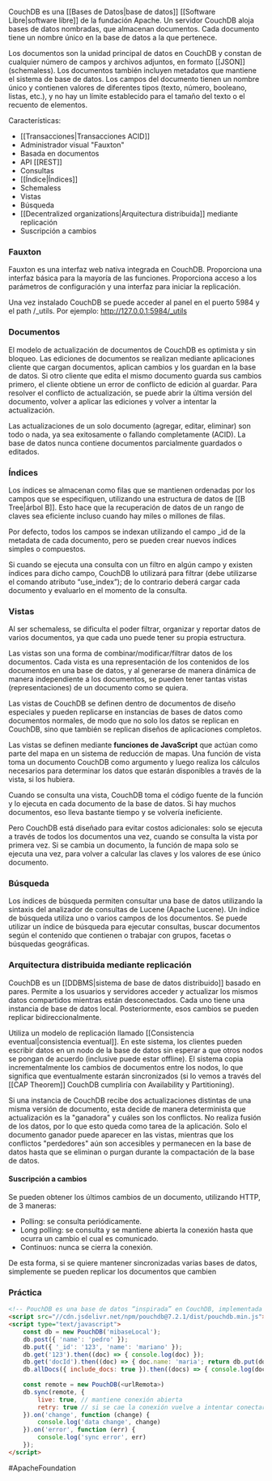 CouchDB es una [[Bases de Datos|base de datos]] [[Software Libre|software libre]] de la fundación Apache. Un servidor CouchDB aloja bases de datos nombradas, que almacenan documentos. Cada documento tiene un nombre único en la base de datos a la que pertenece.

Los documentos son la unidad principal de datos en CouchDB y constan de cualquier número de campos y archivos adjuntos, en formato [[JSON]] (schemaless). Los documentos también incluyen metadatos que mantiene el sistema de base de datos. Los campos del documento tienen un nombre único y contienen valores de diferentes tipos (texto, número, booleano, listas, etc.), y no hay un límite establecido para el tamaño del texto o el recuento de elementos. 

Características:
- [[Transacciones|Transacciones ACID]]
- Administrador visual "Fauxton"
- Basada en documentos
- API [[REST]]
- Consultas
- [[Índice|Índices]]
- Schemaless
- Vistas
- Búsqueda
- [[Decentralized organizations|Arquitectura distribuida]] mediante replicación
- Suscripción a cambios

### Fauxton
Fauxton es una interfaz web nativa integrada en CouchDB. Proporciona una interfaz básica para la mayoría de las funciones. Proporciona acceso a los parámetros de configuración y una interfaz para iniciar la replicación.

Una vez instalado CouchDB se puede acceder al panel en el puerto 5984 y el path /\_utils. Por ejemplo: http://127.0.0.1:5984/_utils

### Documentos
El modelo de actualización de documentos de CouchDB es optimista y sin bloqueo. Las ediciones de documentos se realizan mediante aplicaciones cliente que cargan documentos, aplican cambios y los guardan en la base de datos. Si otro cliente que edita el mismo documento guarda sus cambios primero, el cliente obtiene un error de conflicto de edición al guardar. Para resolver el conflicto de actualización, se puede abrir la última versión del documento, volver a aplicar las ediciones y volver a intentar la actualización.

Las actualizaciones de un solo documento (agregar, editar, eliminar) son todo o nada, ya sea exitosamente o fallando completamente (ACID). La base de datos nunca contiene documentos parcialmente guardados o editados.

### Índices
Los índices se almacenan como filas que se mantienen ordenadas por los campos que se especifiquen, utilizando una estructura de datos de [[B Tree|árbol B]]. Esto hace que la recuperación de datos de un rango de claves sea eficiente incluso cuando hay miles o millones de filas.

Por defecto, todos los campos se indexan utilizando el campo \_id de la metadata de cada documento, pero se pueden crear nuevos índices simples o compuestos.

Si cuando se ejecuta una consulta con un filtro en algún campo y existen índices para dicho campo, CouchDB lo utilizará para filtrar (debe utilizarse el comando atributo “use_index”); de lo contrario deberá cargar cada documento y evaluarlo en el momento de la consulta.

### Vistas
Al ser schemaless, se dificulta el poder filtrar, organizar y reportar datos de varios documentos, ya que cada uno puede tener su propia estructura.

Las vistas son una forma de combinar/modificar/filtrar datos de los documentos. Cada vista es una representación de los contenidos de los documentos en una base de datos, y al generarse de manera dinámica de manera independiente a los documentos, se pueden tener tantas vistas (representaciones) de un documento como se quiera.

Las vistas de CouchDB se definen dentro de documentos de diseño especiales y pueden replicarse en instancias de bases de datos como documentos normales, de modo que no solo los datos se replican en CouchDB, sino que también se replican diseños de aplicaciones completos.

Las vistas se definen mediante **funciones de JavaScript** que actúan como parte del mapa en un sistema de reducción de mapas. Una función de vista toma un documento CouchDB como argumento y luego realiza los cálculos necesarios para determinar los datos que estarán disponibles a través de la vista, si los hubiera.

Cuando se consulta una vista, CouchDB toma el código fuente de la función y lo ejecuta en cada documento de la base de datos. Si hay muchos documentos, eso lleva bastante tiempo y se volvería ineficiente.

Pero CouchDB está diseñado para evitar costos adicionales: solo se ejecuta a través de todos los documentos una vez, cuando se consulta la vista por primera vez. Si se cambia un documento, la función de mapa solo se ejecuta una vez, para volver a calcular las claves y los valores de ese único documento.

### Búsqueda
Los índices de búsqueda permiten consultar una base de datos utilizando la sintaxis del analizador de consultas de Lucene (Apache Lucene). Un índice de búsqueda utiliza uno o varios campos de los documentos. Se puede utilizar un índice de búsqueda para ejecutar consultas, buscar documentos según el contenido que contienen o trabajar con grupos, facetas o búsquedas geográficas.

### Arquitectura distribuida mediante replicación
CouchDB es un [[DDBMS|sistema de base de datos distribuido]] basado en pares. Permite a los usuarios y servidores acceder y actualizar los mismos datos compartidos mientras están desconectados. Cada uno tiene una instancia de base de datos local. Posteriormente, esos cambios se pueden replicar bidireccionalmente.

Utiliza un modelo de replicación llamado [[Consistencia eventual|consistencia eventual]]. En este sistema, los clientes pueden escribir datos en un nodo de la base de datos sin esperar a que otros nodos se pongan de acuerdo (inclusive puede estar offline). El sistema copia incrementalmente los cambios de documentos entre los nodos, lo que significa que eventualmente estarán sincronizados (si lo vemos a través del [[CAP Theorem]] CouchDB cumpliría con Availability y Partitioning).

Si una instancia de CouchDB recibe dos actualizaciones distintas de una misma versión de documento, esta decide de manera determinista que actualización es la "ganadora" y cuáles son los conflictos. No realiza fusión de los datos, por lo que esto queda como tarea de la aplicación. Solo el documento ganador puede aparecer en las vistas, mientras que los conflictos "perdedores" aún son accesibles y permanecen en la base de datos hasta que se eliminan o purgan durante la compactación de la base de datos.

#### Suscripción a cambios
Se pueden obtener los últimos cambios de un documento, utilizando HTTP, de 3 maneras:
- Polling: se consulta periódicamente. 
- Long polling: se consulta y se mantiene abierta la conexión hasta que ocurra un cambio el cual es comunicado. 
- Continuos: nunca se cierra la conexión.

De esta forma, si se quiere mantener sincronizadas varias bases de datos, simplemente se pueden replicar los documentos que cambien

### Práctica
```html
<!-- PouchDB es una base de datos “inspirada” en CouchDB, implementada en JavaScript y optimizada para ejecutarse en navegadores. Su principal objetivo es ayudar en el desarrollo de aplicaciones offline. Al tener una API compatible con CouchDB, la aplicación puede tener una base de datos local PouchDB y sincronizarse mediante mecanismos de replicación con una base de datos remota CouchDB. -->
<script src="//cdn.jsdelivr.net/npm/pouchdb@7.2.1/dist/pouchdb.min.js"></script>
<script type="text/javascript">
	const db = new PouchDB('mibaseLocal');
	db.post({ 'name': 'pedro' });
	db.put({ '_id': '123', 'name': 'mariano' });
	db.get('123').then((doc) => { console.log(doc) });
	db.get('docId').then((doc) => { doc.name: 'maria'; return db.put(doc) });
	db.allDocs({ include_docs: true }).then((docs) => { console.log(docs) });
	
	const remote = new PouchDB(<urlRemota>)
	db.sync(remote, {
		live: true, // mantiene conexión abierta
		retry: true // si se cae la conexión vuelve a intentar conectarse
	}).on('change', function (change) {
		console.log('data change', change)
	}).on('error', function (err) {
		console.log('sync error', err)
	});
</script>
```

#ApacheFoundation
